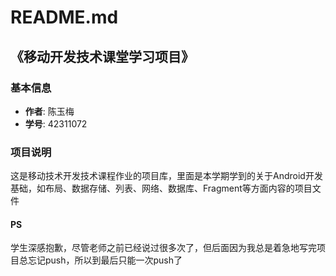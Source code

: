 # README.md

## 《移动开发技术课堂学习项目》

### 基本信息
- **作者**: 陈玉梅
- **学号**: 42311072

### 项目说明
这是移动技术开发技术课程作业的项目库，里面是本学期学到的关于Android开发基础，如布局、数据存储、列表、网络、数据库、Fragment等方面内容的项目文件
#### PS
学生深感抱歉，尽管老师之前已经说过很多次了，但后面因为我总是着急地写完项目总忘记push，所以到最后只能一次push了
